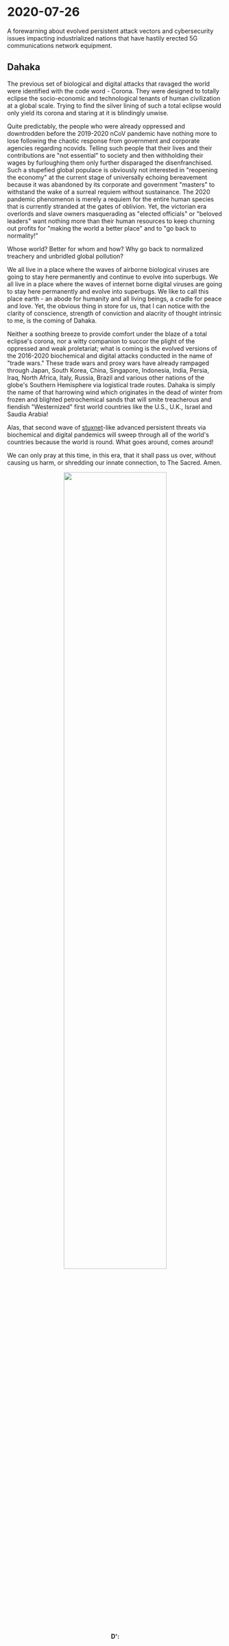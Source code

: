 # 2020-07-26
A forewarning about evolved persistent attack vectors and cybersecurity issues impacting industrialized nations that have hastily erected 5G communications network equipment.

## Dahaka
The previous set of biological and digital attacks that ravaged the world were identified with the code word - Corona. They were designed to totally eclipse the socio-economic and technological tenants of human civilization at a global scale. Trying to find the silver lining of such a total eclipse would only yield its corona and staring at it is blindingly unwise. 

Quite predictably, the people who were already oppressed and downtrodden before the 2019-2020 nCoV pandemic have nothing more to lose following the chaotic response from government and corporate agencies regarding ncovids. Telling such people that their lives and their contributions are "not essential" to society and then withholding their wages by furloughing them only further disparaged the disenfranchised. Such a stupefied global populace is obviously not interested in "reopening the economy" at the current stage of universally echoing bereavement because it was abandoned by its corporate and government "masters" to withstand the wake of a surreal requiem without sustainance. The 2020 pandemic phenomenon is merely a requiem for the entire human species that is currently stranded at the gates of oblivion. Yet, the victorian era overlords and slave owners masquerading as "elected officials" or "beloved leaders" want nothing more than their human resources to keep churning out profits for "making the world a better place" and to "go back to normality!"

Whose world? Better for whom and how? Why go back to normalized treachery and unbridled global pollution? 

We all live in a place where the waves of airborne biological viruses are going to stay here permanently and continue to evolve into superbugs. We all live in a place where the waves of internet borne digital viruses are going to stay here permanently and evolve into superbugs. We like to call this place earth - an abode for humanity and all living beings, a cradle for peace and love. Yet, the obvious thing in store for us, that I can notice with the clarity of conscience, strength of conviction and alacrity of thought intrinsic to me, is the coming of Dahaka.

Neither a soothing breeze to provide comfort under the blaze of a total eclipse's corona, nor a witty companion to succor the plight of the oppressed and weak proletariat; what is coming is the evolved versions of the 2016-2020 biochemical and digital attacks conducted in the name of "trade wars." These trade wars and proxy wars have already rampaged through Japan, South Korea, China, Singapore, Indonesia, India, Persia, Iraq, North Africa, Italy, Russia, Brazil and various other nations of the globe's Southern Hemisphere via logistical trade routes. Dahaka is simply the name of that harrowing wind which originates in the dead of winter from frozen and blighted petrochemical sands that will smite treacherous and fiendish "Westernized" first world countries like the U.S., U.K., Israel and Saudia Arabia!

Alas, that second wave of [stuxnet](https://en.wikipedia.org/wiki/Stuxnet)-like advanced persistent threats via biochemical and digital pandemics will sweep through all of the world's countries because the world is round. What goes around, comes around! 

We can only pray at this time, in this era, that it shall pass us over, without causing us harm, or shredding our innate connection, to The Sacred. Amen.

<p align="center">
  <img width="69%" src="https://i.pinimg.com/originals/1a/c7/5f/1ac75f0e464bf92e84c320b9d1844093.jpg"></img>
</p>
<p align="center">
<b>D':</b>
</p>
